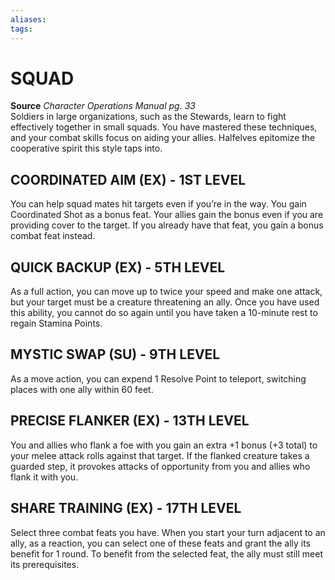 ```yaml
---
aliases: 
tags: 
---
```

# SQUAD
**Source** _Character Operations Manual pg. 33_  
Soldiers in large organizations, such as the Stewards, learn to fight effectively together in small squads. You have mastered these techniques, and your combat skills focus on aiding your allies. Halfelves epitomize the cooperative spirit this style taps into.

## COORDINATED AIM (EX) - 1ST LEVEL

You can help squad mates hit targets even if you’re in the way. You gain Coordinated Shot as a bonus feat. Your allies gain the bonus even if you are providing cover to the target. If you already have that feat, you gain a bonus combat feat instead.  

## QUICK BACKUP (EX) - 5TH LEVEL

As a full action, you can move up to twice your speed and make one attack, but your target must be a creature threatening an ally. Once you have used this ability, you cannot do so again until you have taken a 10-minute rest to regain Stamina Points.  

## MYSTIC SWAP (SU) - 9TH LEVEL

As a move action, you can expend 1 Resolve Point to teleport, switching places with one ally within 60 feet.  

## PRECISE FLANKER (EX) - 13TH LEVEL

You and allies who flank a foe with you gain an extra +1 bonus (+3 total) to your melee attack rolls against that target. If the flanked creature takes a guarded step, it provokes attacks of opportunity from you and allies who flank it with you.  

## SHARE TRAINING (EX) - 17TH LEVEL

Select three combat feats you have. When you start your turn adjacent to an ally, as a reaction, you can select one of these feats and grant the ally its benefit for 1 round. To benefit from the selected feat, the ally must still meet its prerequisites.
